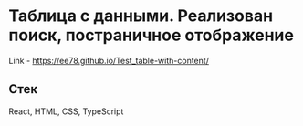 # Таблица с данными. Реализован поиск, постраничное отображение
Link - https://ee78.github.io/Test_table-with-content/

## Стек
React, HTML, CSS, TypeScript



